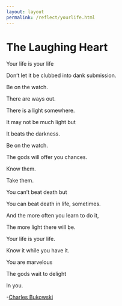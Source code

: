 ```yaml
---
layout: layout
permalink: /reflect/yourlife.html
---
```


# The Laughing Heart

Your life is your life

Don’t let it be clubbed into dank submission.

Be on the watch.

There are ways out.

There is a light somewhere.

It may not be much light but

It beats the darkness.

Be on the watch.

The gods will offer you chances.

Know them.

Take them.

You can’t beat death but

You can beat death in life, sometimes.

And the more often you learn to do it,

The more light there will be.

Your life is your life.

Know it while you have it.

You are marvelous

The gods wait to delight

In you.

-[Charles Bukowski](https://blog.bestamericanpoetry.com/the_best_american_poetry/2011/09/bukowski.html)
